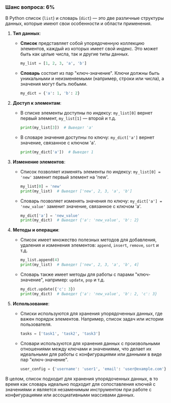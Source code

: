 ### Шанс вопроса: 6%

В Python список (`list`) и словарь (`dict`) — это две различные структуры данных, которые имеют свои особенности и области применения.

1. **Тип данных**:
   - **Список** представляет собой упорядоченную коллекцию элементов, каждый из которых имеет свой индекс. Это может быть как целые числа, так и другие типы данных.
     ```python
     my_list = [1, 2, 3, 'a', 'b']
     ```
   - **Словарь** состоит из пар "ключ-значение". Ключи должны быть уникальными и неизменяемыми (например, строки или числа), а значения могут быть любыми.
     ```python
     my_dict = {'a': 1, 'b': 2}
     ```

2. **Доступ к элементам**:
   - В списке элементы доступны по индексу: `my_list[0]` вернет первый элемент, `my_list[1]` — второй и т.д.
     ```python
     print(my_list[3])  # Выведет 'a'
     ```
   - В словаре значения доступны по ключу: `my_dict['a']` вернет значение, связанное с ключом 'a'.
     ```python
     print(my_dict['a'])  # Выведет 1
     ```

3. **Изменение элементов**:
   - Список позволяет изменять элементы по индексу: `my_list[0] = 'new'` заменит первый элемент на 'new'.
     ```python
     my_list[0] = 'new'
     print(my_list)  # Выведет ['new', 2, 3, 'a', 'b']
     ```
   - Словарь позволяет изменять значения по ключу: `my_dict['a'] = 'new_value'` заменит значение, связанное с ключом 'a'.
     ```python
     my_dict['a'] = 'new_value'
     print(my_dict)  # Выведет {'a': 'new_value', 'b': 2}
     ```

4. **Методы и операции**:
   - Список имеет множество полезных методов для добавления, удаления и изменения элементов: `append`, `insert`, `remove`, `sort` и т.д.
     ```python
     my_list.append(4)
     print(my_list)  # Выведет ['new', 2, 3, 'a', 'b', 4]
     ```
   - Словарь также имеет методы для работы с парами "ключ-значение", например: `update`, `pop` и т.д.
     ```python
     my_dict.update({'c': 3})
     print(my_dict)  # Выведет {'a': 'new_value', 'b': 2, 'c': 3}
     ```

5. **Использование**:
   - Списки используются для хранения упорядоченных данных, где важен порядок элементов. Например, список задач или истории пользователя.
     ```python
     tasks = ['task1', 'task2', 'task3']
     ```
   - Словари используются для хранения данных с произвольными отношениями между ключами и значениями, что делает их идеальными для работы с конфигурациями или данными в виде пар "ключ-значение".
     ```python
     user_config = {'username': 'user1', 'email': 'user@example.com'}
     ```

В целом, список подходит для хранения упорядоченных данных, в то время как словарь идеально подходит для сопоставления ключей с значениями и является незаменимым инструментом при работе с конфигурациями или ассоциативными массивами данных.